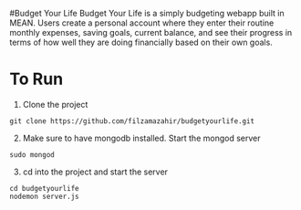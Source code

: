 #Budget Your Life
Budget Your Life is a simply budgeting webapp built in MEAN. Users create a personal account where they enter their routine monthly expenses, saving goals, current balance, and see their progress in terms of how well they are doing financially based on their own goals.

# To Run

1) Clone the project
```
git clone https://github.com/filzamazahir/budgetyourlife.git
```

2) Make sure to have mongodb installed. Start the mongod server
```
sudo mongod
```

3) cd into the project and start the server
```
cd budgetyourlife
nodemon server.js
```